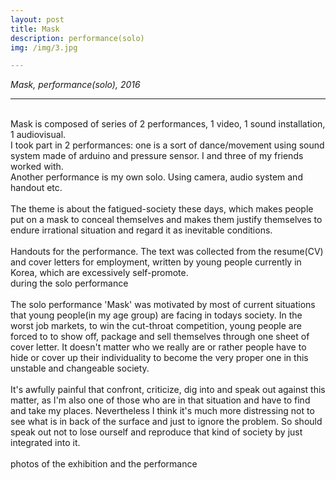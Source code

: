 ```yaml
---
layout: post
title: Mask
description: performance(solo)
img: /img/3.jpg

---
```


<i>Mask, performance(solo), 2016</i>

***


<br/>
Mask is composed of series of 2 performances, 1 video, 1 sound installation, 1 audiovisual. <br/>
I took part in 2 performances: one is a sort of dance/movement using sound system made of arduino and pressure sensor. I and three of my friends worked with.<br/>
Another performance is my own solo. Using camera, audio system and handout etc. <br/><br/>
The theme is about the fatigued-society these days, which makes people put on a mask to conceal themselves and makes them justify themselves to endure irrational situation and regard it as inevitable conditions.
<br/>

<div class="img_row">
	<img class="col one" src="{{ site.baseurl }}/img/31.jpg" alt="" title="text in resume 1"/>
	<img class="col one" src="{{ site.baseurl }}/img/32.jpg" alt="" title="text in resume 2"/>
	<img class="col one" src="{{ site.baseurl }}/img/33.jpg" alt="" title="text in resume 3"/>
</div>
<div class="col three caption">
	Handouts for the performance. The text was collected from the resume(CV) and cover letters for employment, written by young people currently in Korea, which are excessively self-promote.
</div>
<div class="img_row">
	<img class="col three" src="{{ site.baseurl }}/img/35.jpg" alt="" title="during the performance"/>
</div>
<div class="col three caption">
	during the solo performance
</div>
<br/>
The solo performance 'Mask' was motivated by most of current situations that young people(in my age group) are facing in todays society. In the worst job markets, to win the cut-throat competition, young people are forced to to show off, package and sell themselves through one sheet of cover letter. It doesn't matter who we really are or rather people have to hide or cover up their individuality to become the very proper one in this unstable and changeable society.
<br/><br/>
It's awfully painful that confront, criticize, dig into and speak out against this matter, as I'm also one of those who are in that situation and have to find and take my places. Nevertheless I think it's much more distressing not to see what is in back of the surface and just to ignore the problem. So should speak out not to lose ourself and reproduce that kind of society by just integrated into it.

<br/>

<div class="img_row">
	<img class="col two" src="{{ site.baseurl }}/img/36.jpg" alt="" title="exhibition image"/>
	<img class="col one" src="{{ site.baseurl }}/img/37.jpg" alt="" title="during the performance"/>
</div>
<div class="col three caption">
	photos of the exhibition and the performance
</div>


<br/><br/><br/>
